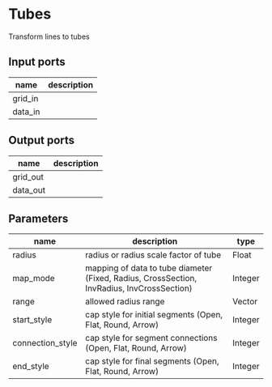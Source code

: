 
# Tubes
Transform lines to tubes

## Input ports
|name|description|
|-|-|
|grid_in||
|data_in||


## Output ports
|name|description|
|-|-|
|grid_out||
|data_out||


## Parameters
|name|description|type|
|-|-|-|
|radius|radius or radius scale factor of tube|Float|
|map_mode|mapping of data to tube diameter (Fixed, Radius, CrossSection, InvRadius, InvCrossSection)|Integer|
|range|allowed radius range|Vector|
|start_style|cap style for initial segments (Open, Flat, Round, Arrow)|Integer|
|connection_style|cap style for segment connections (Open, Flat, Round, Arrow)|Integer|
|end_style|cap style for final segments (Open, Flat, Round, Arrow)|Integer|
